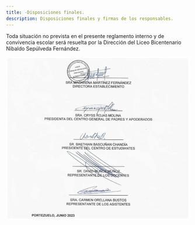```yaml
---
title: -Disposiciones finales.
description: Disposiciones finales y firmas de los responsables.
---
```


Toda situación no prevista en el presente reglamento interno y de convivencia escolar será resuelta por la Dirección del Liceo Bicentenario Nibaldo Sepúlveda Fernández.

![firmas](/src/assets/firmas.png)